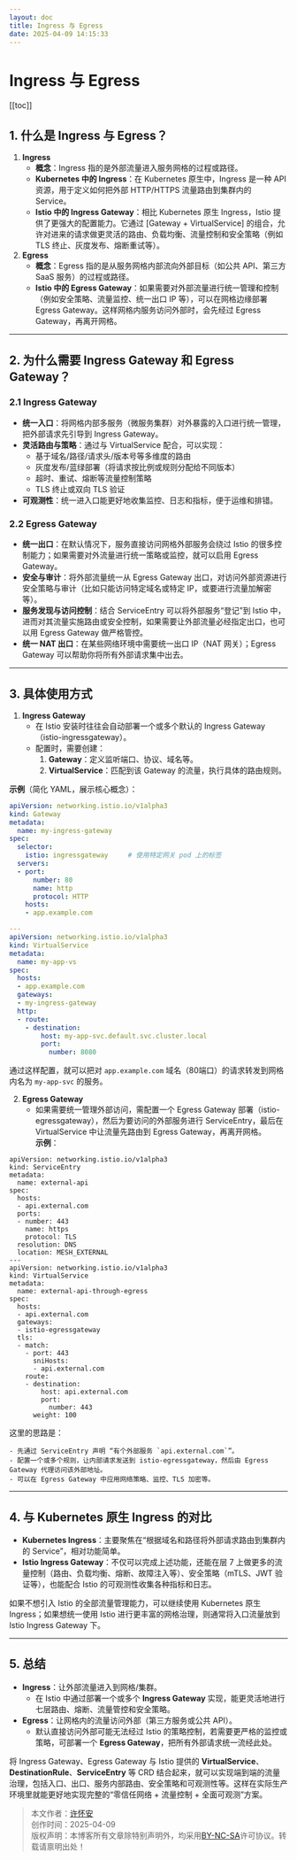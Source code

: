 ```yaml
---
layout: doc
title: Ingress 与 Egress
date: 2025-04-09 14:15:33
---
```


# Ingress 与 Egress

[[toc]]

## 1. 什么是 Ingress 与 Egress？
1. **Ingress**
    - **概念**：Ingress 指的是外部流量进入服务网格的过程或路径。
    - **Kubernetes 中的 Ingress**：在 Kubernetes 原生中，Ingress 是一种 API 资源，用于定义如何把外部 HTTP/HTTPS 流量路由到集群内的 Service。
    - **Istio 中的 Ingress Gateway**：相比 Kubernetes 原生 Ingress，Istio 提供了更强大的配置能力。它通过 [Gateway + VirtualService] 的组合，允许对进来的请求做更灵活的路由、负载均衡、流量控制和安全策略（例如 TLS 终止、灰度发布、熔断重试等）。
2. **Egress**
    - **概念**：Egress 指的是从服务网格内部流向外部目标（如公共 API、第三方 SaaS 服务）的过程或路径。
    - **Istio 中的 Egress Gateway**：如果需要对外部流量进行统一管理和控制（例如安全策略、流量监控、统一出口 IP 等），可以在网格边缘部署 Egress Gateway。这样网格内服务访问外部时，会先经过 Egress Gateway，再离开网格。

---

## 2. 为什么需要 Ingress Gateway 和 Egress Gateway？
### 2.1 Ingress Gateway
+ **统一入口**：将网格内部多服务（微服务集群）对外暴露的入口进行统一管理，把外部请求先引导到 Ingress Gateway。
+ **灵活路由与策略**：通过与 VirtualService 配合，可以实现：
    - 基于域名/路径/请求头/版本号等多维度的路由
    - 灰度发布/蓝绿部署（将请求按比例或规则分配给不同版本）
    - 超时、重试、熔断等流量控制策略
    - TLS 终止或双向 TLS 验证
+ **可观测性**：统一进入口能更好地收集监控、日志和指标，便于运维和排错。

### 2.2 Egress Gateway
+ **统一出口**：在默认情况下，服务直接访问网格外部服务会绕过 Istio 的很多控制能力；如果需要对外流量进行统一策略或监控，就可以启用 Egress Gateway。
+ **安全与审计**：将外部流量统一从 Egress Gateway 出口，对访问外部资源进行安全策略与审计（比如只能访问特定域名或特定 IP，或要进行流量加解密等）。
+ **服务发现与访问控制**：结合 ServiceEntry 可以将外部服务“登记”到 Istio 中，进而对其流量实施路由或安全控制，如果需要让外部流量必经指定出口，也可以用 Egress Gateway 做严格管控。
+ **统一 NAT 出口**：在某些网络环境中需要统一出口 IP（NAT 网关）；Egress Gateway 可以帮助你将所有外部请求集中出去。

---

## 3. 具体使用方式
1. **Ingress Gateway**
    - 在 Istio 安装时往往会自动部署一个或多个默认的 Ingress Gateway（istio-ingressgateway）。
    - 配置时，需要创建：
        1. **Gateway**：定义监听端口、协议、域名等。
        2. **VirtualService**：匹配到该 Gateway 的流量，执行具体的路由规则。

**示例**（简化 YAML，展示核心概念）：

```yaml
apiVersion: networking.istio.io/v1alpha3
kind: Gateway
metadata:
  name: my-ingress-gateway
spec:
  selector:
    istio: ingressgateway     # 使用特定网关 pod 上的标签
  servers:
  - port:
      number: 80
      name: http
      protocol: HTTP
    hosts:
    - app.example.com

---
apiVersion: networking.istio.io/v1alpha3
kind: VirtualService
metadata:
  name: my-app-vs
spec:
  hosts:
  - app.example.com
  gateways:
  - my-ingress-gateway
  http:
  - route:
    - destination:
        host: my-app-svc.default.svc.cluster.local
        port:
          number: 8080
```

通过这样配置，就可以把对 `app.example.com` 域名（80端口）的请求转发到网格内名为 `my-app-svc` 的服务。

2. **Egress Gateway**
    - 如果需要统一管理外部访问，需配置一个 Egress Gateway 部署（istio-egressgateway），然后为要访问的外部服务进行 ServiceEntry，最后在 VirtualService 中让流量先路由到 Egress Gateway，再离开网格。  
**示例**：

```plain
apiVersion: networking.istio.io/v1alpha3
kind: ServiceEntry
metadata:
  name: external-api
spec:
  hosts:
  - api.external.com
  ports:
  - number: 443
    name: https
    protocol: TLS
  resolution: DNS
  location: MESH_EXTERNAL
---
apiVersion: networking.istio.io/v1alpha3
kind: VirtualService
metadata:
  name: external-api-through-egress
spec:
  hosts:
  - api.external.com
  gateways:
  - istio-egressgateway
  tls:
  - match:
    - port: 443
      sniHosts:
      - api.external.com
    route:
    - destination:
        host: api.external.com
        port:
          number: 443
      weight: 100
```

这里的思路是：

    - 先通过 ServiceEntry 声明 “有个外部服务 `api.external.com`”。
    - 配置一个或多个规则，让内部请求发送到 istio-egressgateway，然后由 Egress Gateway 代理访问该外部地址。
    - 可以在 Egress Gateway 中应用网络策略、监控、TLS 加密等。

---

## 4. 与 Kubernetes 原生 Ingress 的对比
+ **Kubernetes Ingress**：主要聚焦在“根据域名和路径将外部请求路由到集群内的 Service”，相对功能简单。
+ **Istio Ingress Gateway**：不仅可以完成上述功能，还能在层 7 上做更多的流量控制（路由、负载均衡、熔断、故障注入等）、安全策略（mTLS、JWT 验证等），也能配合 Istio 的可观测性收集各种指标和日志。

如果不想引入 Istio 的全部流量管理能力，可以继续使用 Kubernetes 原生 Ingress；如果想统一使用 Istio 进行更丰富的网格治理，则通常将入口流量放到 Istio Ingress Gateway 下。

---

## 5. 总结
+ **Ingress**：让外部流量进入到网格/集群。
    - 在 Istio 中通过部署一个或多个 **Ingress Gateway** 实现，能更灵活地进行七层路由、熔断、流量管控和安全策略。
+ **Egress**：让网格内的流量访问外部（第三方服务或公共 API）。
    - 默认直接访问外部可能无法经过 Istio 的策略控制，若需要更严格的监控或策略，可部署一个 **Egress Gateway**，把所有外部请求统一流经此处。

将 Ingress Gateway、Egress Gateway 与 Istio 提供的 **VirtualService**、**DestinationRule**、**ServiceEntry** 等 CRD 结合起来，就可以实现端到端的流量治理，包括入口、出口、服务内部路由、安全策略和可观测性等。这样在实际生产环境里就能更好地实现完整的“零信任网络 + 流量控制 + 全面可观测”方案。


>本文作者：[许怀安](https://dbsecurity.com.cn/)
><br/>创作时间：2025-04-09
><br/>版权声明：本博客所有文章除特别声明外，均采用[BY-NC-SA](https://creativecommons.org/licenses/by-nc-sa/4.0/deed.zh)许可协议。转载请禀明出处！